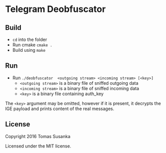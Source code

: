 
# Telegram Deobfuscator

## Build

- `cd` into the folder
- Run cmake `cmake .`
- Build using `make`

## Run

- Run `./deobfuscator  <outgoing stream> <incoming stream> [<key>]`
  - `<outgoing stream>` is a binary file of sniffed outgoing data
  - `<incoming stream>` is a binary file of sniffed incoming data
  - `<key>` is a binary file containing auth_key

The `<key>` argument may be omitted, however if it is present, it decrypts the IGE payload and prints content of the real messages.


## License

Copyright 2016 Tomas Susanka

Licensed under the MIT license.
